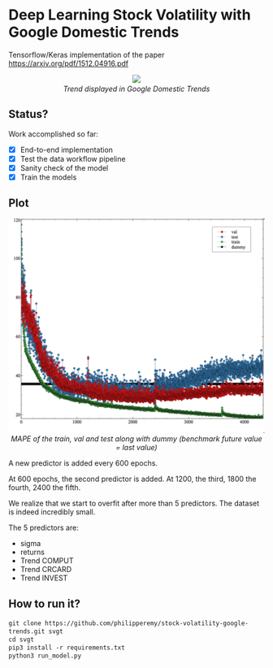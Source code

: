 # Deep Learning Stock Volatility with Google Domestic Trends
Tensorflow/Keras implementation of the paper https://arxiv.org/pdf/1512.04916.pdf

<p align="center">
  <img src="http://farm4.static.flickr.com/3466/3887194264_ba0d53a005.jpg"><br/>
  <i>Trend displayed in Google Domestic Trends</i>
</p>

## Status?

Work accomplished so far:
- [x] End-to-end implementation
- [x] Test the data workflow pipeline
- [x] Sanity check of the model 
- [x] Train the models 

## Plot

<p align="center">
  <img src="assets/overfit.png"><br/>
  <i>MAPE of the train, val and test along with dummy (benchmark future value = last value)</i>
</p>

A new predictor is added every 600 epochs.

At 600 epochs, the second predictor is added. At 1200, the third, 1800 the fourth, 2400 the fifth.

We realize that we start to overfit after more than 5 predictors. The dataset is indeed incredibly small.

The 5 predictors are:
- sigma
- returns
- Trend COMPUT
- Trend CRCARD
- Trend INVEST

## How to run it?
```
git clone https://github.com/philipperemy/stock-volatility-google-trends.git svgt
cd svgt
pip3 install -r requirements.txt
python3 run_model.py
```
